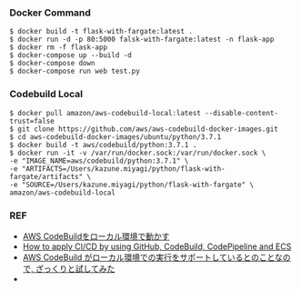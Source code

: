 ### Docker Command
```
$ docker build -t flask-with-fargate:latest .
$ docker run -d -p 80:5000 falsk-with-fargate:latest -n flask-app
$ docker rm -f flask-app
$ docker-compose up --build -d
$ docker-compose down
$ docker-compose run web test.py
```

### Codebuild Local
```
$ docker pull amazon/aws-codebuild-local:latest --disable-content-trust=false
$ git clone https://github.com/aws/aws-codebuild-docker-images.git 
$ cd aws-codebuild-docker-images/ubuntu/python/3.7.1
$ docker build -t aws/codebuild/python:3.7.1 .
$ docker run -it -v /var/run/docker.sock:/var/run/docker.sock \
-e "IMAGE_NAME=aws/codebuild/python:3.7.1" \
-e "ARTIFACTS=/Users/kazune.miyagi/python/flask-with-fargate/artifacts" \
-e "SOURCE=/Users/kazune.miyagi/python/flask-with-fargate" \
amazon/aws-codebuild-local
```
    
    
### REF
- [AWS CodeBuildをローカル環境で動かす](https://techte.co/2018/09/19/aws-codebuild-local/)
- [How to apply CI/CD by using GitHub, CodeBuild, CodePipeline and ECS](https://medium.com/@vankhoa011/how-to-apply-ci-cd-by-using-github-codebuild-codepipeline-and-ecs-58192b8322a9)
- [AWS CodeBuild がローカル環境での実行をサポートしているとのことなので, ざっくりと試してみた](https://inokara.hateblo.jp/entry/2018/05/05/085201)
- 